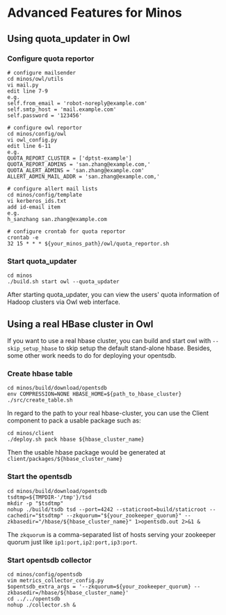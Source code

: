 # Advanced Features for Minos

## Using quota_updater in Owl

### Configure quota reportor

    # configure mailsender
    cd minos/owl/utils
    vi mail.py
    edit line 7-9
    e.g.
    self.from_email = 'robot-noreply@example.com'
    self.smtp_host = 'mail.example.com'
    self.password = '123456'

    # configure owl reportor
    cd minos/config/owl
    vi owl_config.py
    edit line 6-11
    e.g.
    QUOTA_REPORT_CLUSTER = ['dptst-example']
    QUOTA_REPORT_ADMINS = 'san.zhang@example.com,'
    QUOTA_ALERT_ADMINS = 'san.zhang@example.com'
    ALLERT_ADMIN_MAIL_ADDR = 'san.zhang@example.com,'

    # configure allert mail lists
    cd minos/config/template
    vi kerberos_ids.txt
    add id-email item
    e.g.
    h_sanzhang san.zhang@example.com

    # configure crontab for quota reportor
    crontab -e
    32 15 * * * ${your_minos_path}/owl/quota_reportor.sh

### Start quota_updater

    cd minos
    ./build.sh start owl --quota_updater

After starting quota_updater, you can view the users' quota information of Hadoop clusters via Owl web interface.

## Using a real HBase cluster in Owl

If you want to use a real hbase cluster, you can build and start owl with `--skip_setup_hbase` to skip setup the default stand-alone hbase. Besides, some other work needs to do for deploying your opentsdb.

### Create hbase table

    cd minos/build/download/opentsdb
    env COMPRESSION=NONE HBASE_HOME=${path_to_hbase_cluster} ./src/create_table.sh

In regard to the path to your real hbase-cluster, you can use the Client component to pack a usable package such as:

    cd minos/client
    ./deploy.sh pack hbase ${hbase_cluster_name}

Then the usable hbase package would be generated at `client/packages/${hbase_cluster_name}`

### Start the opentsdb

    cd minos/build/download/opentsdb
    tsdtmp=${TMPDIR-'/tmp'}/tsd
    mkdir -p "$tsdtmp"
    nohup ./build/tsdb tsd --port=4242 --staticroot=build/staticroot --cachedir="$tsdtmp" --zkquorum="${your_zookeeper_quorum}" --zkbasedir="/hbase/${hbase_cluster_name}" 1>opentsdb.out 2>&1 &

The `zkquorum` is a comma-separated list of hosts serving your zookeeper quorum just like `ip1:port,ip2:port,ip3:port`.

### Start opentsdb collector

    cd minos/config/opentsdb
    vim metrics_collector_config.py
    $opentsdb_extra_args = '--zkquorum=${your_zookeeper_quorum} --zkbasedir=/hbase/${hbase_cluster_name}'
    cd ../../opentsdb
    nohup ./collector.sh &


